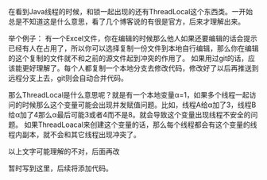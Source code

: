 
在看到Java线程的时候，和锁一起出现的还有ThreadLocal这个东西类。一开始总是不知道这是什么意思，看了几个博客说的有很是官方，后来才理解出来。

举个例子：
有一个Excel文件，你在编辑的时候那么他人如果还要编辑的话会提示已经有人在占用了，所以你可以选择复制一份文件到本地自行编辑，那么你在编辑的这个复制的文件就不和之前的源文件起到冲突的作用了。
如果用过git的话，应该能更好理解了。每个人都复制一个本地分支去修改代码，修改好了以后再推送到远程分支上去，git则会自动合并代码。

那么ThreadLocal是什么意思呢？就是有一个本地变量α=1，如果多个线程一起访问的时候那么这个变量可能会出现并发赋值问题。比如，线程A给α加了3，线程B给α加了4那么α最后可能3或者4而不是8。就会导致这个变量出现线程不安全的问题。
如果ThreadLoacal来创建这个变量的话，那么每个线程都会有这个变量的线程内副本，就不会和其它线程出现冲突了。

以上文字可能理解的不对，后面再改

暂时写到这里，后续将添加代码。